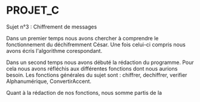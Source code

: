 # PROJET_C

Sujet n°3 : Chiffrement de messages

Dans un premier temps nous avons chercher à comprendre le fonctionnement du déchifremment César.
Une fois celui-ci compris nous avons écris l'algorithme corespondant.

Dans un second temps nous avons débuté la rédaction du programme. 
Pour cela nous avons réfléchis aux différentes fonctions dont nous aurions besoin.
Les fonctions générales du sujet sont : chiffrer, dechiffrer, verifier Alphanumérique, ConvertirAccent.

Quant à la rédaction de nos fonctions, nous somme partis de la 
